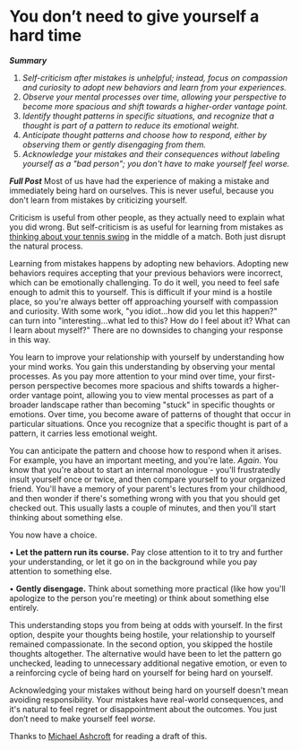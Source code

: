 # You don’t need to give yourself a hard time


***Summary***

1. *Self-criticism after mistakes is unhelpful; instead, focus on compassion and curiosity to adopt new behaviors and learn from your experiences.*
2. *Observe your mental processes over time, allowing your perspective to become more spacious and shift towards a higher-order vantage point.*
3. *Identify thought patterns in specific situations, and recognize that a thought is part of a pattern to reduce its emotional weight.*
4. *Anticipate thought patterns and choose how to respond, either by observing them or gently disengaging from them.*
5. *Acknowledge your mistakes and their consequences without labeling yourself as a "bad person"; you don't have to make yourself feel worse.*

***Full Post***
Most of us have had the experience of making a mistake and immediately being hard on ourselves. This is never useful, because you don't learn from mistakes by criticizing yourself.

Criticism is useful from other people, as they actually need to explain what you did wrong. But self-criticism is as useful for learning from mistakes as  [thinking about your tennis swing](https://every.to/expanding-awareness/how-to-get-out-of-your-own-way-at-work#:~:text=they%20come%20from.-,The%20two%20selves,-In%20The%20Inner) in the middle of a match. Both just disrupt the natural process.

Learning from mistakes happens by adopting new behaviors. Adopting new behaviors requires accepting that your previous behaviors were incorrect, which can be emotionally challenging. To do it well, you need to feel safe enough to admit this to yourself. This is difficult if your mind is a hostile place, so you're always better off approaching yourself with compassion and curiosity. With some work, "you idiot…how did you let this happen?" can turn into "interesting…what led to this? How do I feel about it? What can I learn about myself?" There are no downsides to changing your response in this way.

You learn to improve your relationship with yourself by understanding how your mind works. You gain this understanding by observing your mental processes. As you pay more attention to your mind over time, your first-person perspective becomes more spacious and shifts towards a higher-order vantage point, allowing you to view mental processes as part of a broader landscape rather than becoming "stuck" in specific thoughts or emotions. Over time, you become aware of patterns of thought that occur in particular situations. Once you recognize that a specific thought is part of a pattern, it carries less emotional weight.

You can anticipate the pattern and choose how to respond when it arises. For example, you have an important meeting, and you're late. *Again*. You know that you're about to start an internal monologue - you'll frustratedly insult yourself once or twice, and then compare yourself to your organized friend. You'll have a memory of your parent's lectures from your childhood, and then wonder if there's something wrong with you that you should get checked out. This usually lasts a couple of minutes, and then you'll start thinking about something else.

You now have a choice.

• **Let the pattern run its course.** Pay close attention to it to try and further your understanding, or let it go on in the background while you pay attention to something else.

• **Gently disengage.** Think about something more practical (like how you'll apologize to the person you're meeting) or think about something else entirely.

This understanding stops you from being at odds with yourself. In the first option, despite your thoughts being hostile, your relationship to yourself remained compassionate. In the second option, you skipped the hostile thoughts altogether. The alternative would have been to let the pattern go unchecked, leading to unnecessary additional negative emotion, or even to a reinforcing cycle of being hard on yourself for being hard on yourself.

Acknowledging your mistakes without being hard on yourself doesn't mean avoiding responsibility. Your mistakes have real-world consequences, and it's natural to feel regret or disappointment about the outcomes. You just don’t need to make yourself feel *worse.* 



Thanks to [Michael Ashcroft](https://twitter.com/m_ashcroft) for reading a draft of this.
